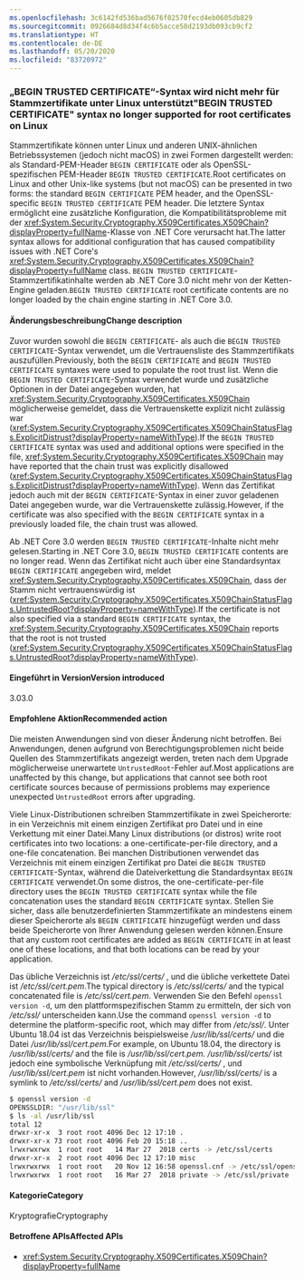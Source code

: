 ```yaml
---
ms.openlocfilehash: 3c6142fd536bad5676f02570fecd4eb0605db829
ms.sourcegitcommit: 0926684d8d34f4c6b5acce58d2193db093cb9cf2
ms.translationtype: HT
ms.contentlocale: de-DE
ms.lasthandoff: 05/20/2020
ms.locfileid: "83720972"
---
```

### <a name="begin-trusted-certificate-syntax-no-longer-supported-for-root-certificates-on-linux"></a><span data-ttu-id="22c3d-101">„BEGIN TRUSTED CERTIFICATE“-Syntax wird nicht mehr für Stammzertifikate unter Linux unterstützt</span><span class="sxs-lookup"><span data-stu-id="22c3d-101">"BEGIN TRUSTED CERTIFICATE" syntax no longer supported for root certificates on Linux</span></span>

<span data-ttu-id="22c3d-102">Stammzertifikate können unter Linux und anderen UNIX-ähnlichen Betriebssystemen (jedoch nicht macOS) in zwei Formen dargestellt werden: als Standard-PEM-Header `BEGIN CERTIFICATE` oder als OpenSSL-spezifischen PEM-Header `BEGIN TRUSTED CERTIFICATE`.</span><span class="sxs-lookup"><span data-stu-id="22c3d-102">Root certificates on Linux and other Unix-like systems (but not macOS) can be presented in two forms: the standard `BEGIN CERTIFICATE` PEM header, and the OpenSSL-specific `BEGIN TRUSTED CERTIFICATE` PEM header.</span></span> <span data-ttu-id="22c3d-103">Die letztere Syntax ermöglicht eine zusätzliche Konfiguration, die Kompatibilitätsprobleme mit der <xref:System.Security.Cryptography.X509Certificates.X509Chain?displayProperty=fullName>-Klasse von .NET Core verursacht hat.</span><span class="sxs-lookup"><span data-stu-id="22c3d-103">The latter syntax allows for additional configuration that has caused compatibility issues with .NET Core's <xref:System.Security.Cryptography.X509Certificates.X509Chain?displayProperty=fullName> class.</span></span> <span data-ttu-id="22c3d-104">`BEGIN TRUSTED CERTIFICATE`-Stammzertifikatinhalte werden ab .NET Core 3.0 nicht mehr von der Ketten-Engine geladen.</span><span class="sxs-lookup"><span data-stu-id="22c3d-104">`BEGIN TRUSTED CERTIFICATE` root certificate contents are no longer loaded by the chain engine starting in .NET Core 3.0.</span></span>

#### <a name="change-description"></a><span data-ttu-id="22c3d-105">Änderungsbeschreibung</span><span class="sxs-lookup"><span data-stu-id="22c3d-105">Change description</span></span>

<span data-ttu-id="22c3d-106">Zuvor wurden sowohl die `BEGIN CERTIFICATE`- als auch die `BEGIN TRUSTED CERTIFICATE`-Syntax verwendet, um die Vertrauensliste des Stammzertifikats auszufüllen.</span><span class="sxs-lookup"><span data-stu-id="22c3d-106">Previously, both the `BEGIN CERTIFICATE` and `BEGIN TRUSTED CERTIFICATE` syntaxes were used to populate the root trust list.</span></span> <span data-ttu-id="22c3d-107">Wenn die `BEGIN TRUSTED CERTIFICATE`-Syntax verwendet wurde und zusätzliche Optionen in der Datei angegeben wurden, hat <xref:System.Security.Cryptography.X509Certificates.X509Chain> möglicherweise gemeldet, dass die Vertrauenskette explizit nicht zulässig war (<xref:System.Security.Cryptography.X509Certificates.X509ChainStatusFlags.ExplicitDistrust?displayProperty=nameWithType>).</span><span class="sxs-lookup"><span data-stu-id="22c3d-107">If the `BEGIN TRUSTED CERTIFICATE` syntax was used and additional options were specified in the file, <xref:System.Security.Cryptography.X509Certificates.X509Chain> may have reported that the chain trust was explicitly disallowed (<xref:System.Security.Cryptography.X509Certificates.X509ChainStatusFlags.ExplicitDistrust?displayProperty=nameWithType>).</span></span> <span data-ttu-id="22c3d-108">Wenn das Zertifikat jedoch auch mit der `BEGIN CERTIFICATE`-Syntax in einer zuvor geladenen Datei angegeben wurde, war die Vertrauenskette zulässig.</span><span class="sxs-lookup"><span data-stu-id="22c3d-108">However, if the certificate was also specified with the `BEGIN CERTIFICATE` syntax in a previously loaded file, the chain trust was allowed.</span></span>

<span data-ttu-id="22c3d-109">Ab .NET Core 3.0 werden `BEGIN TRUSTED CERTIFICATE`-Inhalte nicht mehr gelesen.</span><span class="sxs-lookup"><span data-stu-id="22c3d-109">Starting in .NET Core 3.0, `BEGIN TRUSTED CERTIFICATE` contents are no longer read.</span></span> <span data-ttu-id="22c3d-110">Wenn das Zertifikat nicht auch über eine Standardsyntax `BEGIN CERTIFICATE` angegeben wird, meldet <xref:System.Security.Cryptography.X509Certificates.X509Chain>, dass der Stamm nicht vertrauenswürdig ist (<xref:System.Security.Cryptography.X509Certificates.X509ChainStatusFlags.UntrustedRoot?displayProperty=nameWithType>).</span><span class="sxs-lookup"><span data-stu-id="22c3d-110">If the certificate is not also specified via a standard `BEGIN CERTIFICATE` syntax, the <xref:System.Security.Cryptography.X509Certificates.X509Chain> reports that the root is not trusted (<xref:System.Security.Cryptography.X509Certificates.X509ChainStatusFlags.UntrustedRoot?displayProperty=nameWithType>).</span></span>

#### <a name="version-introduced"></a><span data-ttu-id="22c3d-111">Eingeführt in Version</span><span class="sxs-lookup"><span data-stu-id="22c3d-111">Version introduced</span></span>

<span data-ttu-id="22c3d-112">3.0</span><span class="sxs-lookup"><span data-stu-id="22c3d-112">3.0</span></span>

#### <a name="recommended-action"></a><span data-ttu-id="22c3d-113">Empfohlene Aktion</span><span class="sxs-lookup"><span data-stu-id="22c3d-113">Recommended action</span></span>

<span data-ttu-id="22c3d-114">Die meisten Anwendungen sind von dieser Änderung nicht betroffen. Bei Anwendungen, denen aufgrund von Berechtigungsproblemen nicht beide Quellen des Stammzertifikats angezeigt werden, treten nach dem Upgrade möglicherweise unerwartete `UntrustedRoot`-Fehler auf.</span><span class="sxs-lookup"><span data-stu-id="22c3d-114">Most applications are unaffected by this change, but applications that cannot see both root certificate sources because of permissions problems may experience unexpected `UntrustedRoot` errors after upgrading.</span></span>

<span data-ttu-id="22c3d-115">Viele Linux-Distributionen schreiben Stammzertifikate in zwei Speicherorte: in ein Verzeichnis mit einem einzigen Zertifikat pro Datei und in eine Verkettung mit einer Datei.</span><span class="sxs-lookup"><span data-stu-id="22c3d-115">Many Linux distributions (or distros) write root certificates into two locations: a one-certificate-per-file directory, and a one-file concatenation.</span></span> <span data-ttu-id="22c3d-116">Bei manchen Distributionen verwendet das Verzeichnis mit einem einzigen Zertifikat pro Datei die `BEGIN TRUSTED CERTIFICATE`-Syntax, während die Dateiverkettung die Standardsyntax `BEGIN CERTIFICATE` verwendet.</span><span class="sxs-lookup"><span data-stu-id="22c3d-116">On some distros, the one-certificate-per-file directory uses the `BEGIN TRUSTED CERTIFICATE` syntax while the file concatenation uses the standard `BEGIN CERTIFICATE` syntax.</span></span> <span data-ttu-id="22c3d-117">Stellen Sie sicher, dass alle benutzerdefinierten Stammzertifikate an mindestens einem dieser Speicherorte als `BEGIN CERTIFICATE` hinzugefügt werden und dass beide Speicherorte von Ihrer Anwendung gelesen werden können.</span><span class="sxs-lookup"><span data-stu-id="22c3d-117">Ensure that any custom root certificates are added as `BEGIN CERTIFICATE` in at least one of these locations, and that both locations can be read by your application.</span></span>

<span data-ttu-id="22c3d-118">Das übliche Verzeichnis ist */etc/ssl/certs/* , und die übliche verkettete Datei ist */etc/ssl/cert.pem*.</span><span class="sxs-lookup"><span data-stu-id="22c3d-118">The typical directory is */etc/ssl/certs/* and the typical concatenated file is */etc/ssl/cert.pem*.</span></span> <span data-ttu-id="22c3d-119">Verwenden Sie den Befehl `openssl version -d`, um den plattformspezifischen Stamm zu ermitteln, der sich von */etc/ssl/* unterscheiden kann.</span><span class="sxs-lookup"><span data-stu-id="22c3d-119">Use the command `openssl version -d` to determine the platform-specific root, which may differ from */etc/ssl/*.</span></span> <span data-ttu-id="22c3d-120">Unter Ubuntu 18.04 ist das Verzeichnis beispielsweise */usr/lib/ssl/certs/* und die Datei */usr/lib/ssl/cert.pem*.</span><span class="sxs-lookup"><span data-stu-id="22c3d-120">For example, on Ubuntu 18.04, the directory is */usr/lib/ssl/certs/* and the file is */usr/lib/ssl/cert.pem*.</span></span> <span data-ttu-id="22c3d-121">*/usr/lib/ssl/certs/* ist jedoch eine symbolische Verknüpfung mit */etc/ssl/certs/* , und */usr/lib/ssl/cert.pem* ist nicht vorhanden.</span><span class="sxs-lookup"><span data-stu-id="22c3d-121">However, */usr/lib/ssl/certs/* is a symlink to */etc/ssl/certs/* and */usr/lib/ssl/cert.pem* does not exist.</span></span>

```bash
$ openssl version -d
OPENSSLDIR: "/usr/lib/ssl"
$ ls -al /usr/lib/ssl
total 12
drwxr-xr-x  3 root root 4096 Dec 12 17:10 .
drwxr-xr-x 73 root root 4096 Feb 20 15:18 ..
lrwxrwxrwx  1 root root   14 Mar 27  2018 certs -> /etc/ssl/certs
drwxr-xr-x  2 root root 4096 Dec 12 17:10 misc
lrwxrwxrwx  1 root root   20 Nov 12 16:58 openssl.cnf -> /etc/ssl/openssl.cnf
lrwxrwxrwx  1 root root   16 Mar 27  2018 private -> /etc/ssl/private
```

#### <a name="category"></a><span data-ttu-id="22c3d-122">Kategorie</span><span class="sxs-lookup"><span data-stu-id="22c3d-122">Category</span></span>

<span data-ttu-id="22c3d-123">Kryptografie</span><span class="sxs-lookup"><span data-stu-id="22c3d-123">Cryptography</span></span>

#### <a name="affected-apis"></a><span data-ttu-id="22c3d-124">Betroffene APIs</span><span class="sxs-lookup"><span data-stu-id="22c3d-124">Affected APIs</span></span>

- <xref:System.Security.Cryptography.X509Certificates.X509Chain?displayProperty=fullName>

<!--

#### Affected APIs

- `T:System.Security.Cryptography.X509Certificates.X509Chain`

-->
